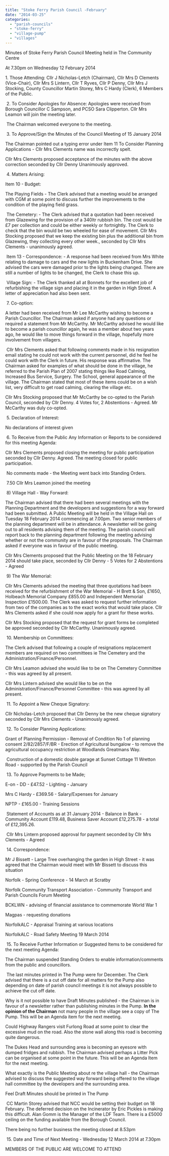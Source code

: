 ```yaml
---
title: "Stoke Ferry Parish Council -February"
date: "2014-03-25"
categories: 
  - "parish-councils"
  - "stoke-ferry"
  - "village-pump"
  - "villages"
---
```


Minutes of Stoke Ferry Parish Council Meeting held in The Community Centre

At 7.30pm on Wednesday 12 February 2014

1\. Those Attending: Cllr J Nicholas-Letch (Chairman), Cllr Mrs D Clements (Vice-Chair), Cllr Mrs S Lintern, Cllr T Ryves, Cllr P Denny, Cllr Mrs J Stocking, County Councillor Martin Storey, Mrs C Hardy (Clerk), 6 Members of the Public.

 2. To Consider Apologies for Absence: Apologies were received from Borough Councillor C Sampson, and PCSO Sara Clipperton. Cllr Mrs Leamon will join the meeting later.

 The Chairman welcomed everyone to the meeting.

 3. To Approve/Sign the Minutes of the Council Meeting of 15 January 2014

The Chairman pointed out a typing error under Item 11 To Consider Planning Applications - Cllr Mrs Clements name was incorrectly spelt.

Cllr Mrs Clements proposed acceptance of the minutes with the above correction seconded by Cllr Denny Unanimously approved.

 4. Matters Arising:

Item 10 - Budget:

The Playing Fields - The Clerk advised that a meeting would be arranged with CGM at some point to discuss further the improvements to the condition of the playing field grass.

 The Cemetery: - The Clerk advised that a quotation had been received from Glazewing for the provision of a 340ltr rubbish bin. The cost would be £7 per collection and could be either weekly or fortnightly. The Clerk to check that the bin would be two wheeled for ease of movement. Cllr Mrs Stocking proposed that we keep the existing bin plus the additional bin from Glazewing, they collecting every other week., seconded by Cllr Mrs Clements - unanimously agreed.

 Item 13 - Correspondence: - A response had been received from Mrs White relating to damage to cars and the new lights in Buckenham Drive. She advised the cars were damaged prior to the lights being changed. There are still a number of lights to be changed, the Clerk to chase this up.

 Village Sign: - The Clerk thanked all at Bonnets for the excellent job of refurbishing the village sign and placing it in the garden in High Street. A letter of appreciation had also been sent.

 7. Co-option:

A letter had been received from Mr Lee McCarthy wishing to become a Parish Councillor. The Chairman asked if anyone had any questions or required a statement from Mr McCarthy. Mr McCarthy advised he would like to become a parish councillor again, he was a member about two years ago, he would like to move things forward in the village, hopefully more involvement from villagers.

 Cllr Mrs Clements asked that following comments made in his resignation email stating he could not work with the current personnel, did he feel he could work with the Clerk in future. His response was affirmative. The Chairman asked for examples of what should be done in the village, he referred to the Parish Plan of 2007 stating things like Road Calming, Increased Bus Service, Surgery. The School, general appearance of the village. The Chairman stated that most of these items could be on a wish list, very difficult to get road calming, clearing the village etc.

Cllr Mrs Stocking proposed that Mr McCarthy be co-opted to the Parish Council, seconded by Cllr Denny. 4 Votes for, 2 Abstentions - Agreed. Mr McCarthy was duly co-opted.

 5. Declaration of Interest:

No declarations of interest given

 6. To Receive from the Public Any Information or Reports to be considered for this meeting Agenda:

Cllr Mrs Clements proposed closing the meeting for public participation seconded by Cllr Denny. Agreed. The meeting closed for public participation.

 No comments made - the Meeting went back into Standing Orders.

 7.50 Cllr Mrs Leamon joined the meeting

 8) Village Hall - Way Forward:

The Chairman advised that there had been several meetings with the Planning Department and the developers and suggestions for a way forward had been submitted. A Public Meeting will be held in the Village Hall on Tuesday 18 February 2014 commencing at 7.00pm. Two senior members of the planning department will be in attendance. A newsletter will be going out to all residents advising them of the meeting. The parish council will report back to the planning department following the meeting advising whether or not the community are in favour of the proposals. The Chairman asked if everyone was in favour of the public meeting.

Cllr Mrs Clements proposed that the Public Meeting on the 18 February 2014 should take place, seconded by Cllr Denny - 5 Votes for 2 Abstentions - Agreed

 9) The War Memorial:

Cllr Mrs Clements advised the meeting that three quotations had been received for the refurbishment of the War Memorial - H Brett & Son, £1650, Holbeach Memorial Company £855.00 and Independent Memorial Inspection £1500.00. The Clerk was asked to request further information from two of the companies as to the exact works that would take place. Cllr Mrs Clements asked if she could now apply for a grant for these works.

Cllr Mrs Stocking proposed that the request for grant forms be completed be approved seconded by Cllr McCarthy. Unanimously agreed.

 10. Membership on Committees:

The Clerk advised that following a couple of resignations replacement members are required on two committees ie The Cemetery and the Administration/Finance/Personnel.

Cllr Mrs Leamon advised she would like to be on The Cemetery Committee - this was agreed by all present.

Cllr Mrs Lintern advised she would like to be on the Administration/Finance/Personnel Committee - this was agreed by all present.

 11. To Appoint a New Cheque Signatory:

Cllr Nicholas-Letch proposed that Cllr Denny be the new cheque signatory seconded by Cllr Mrs Clements - Unanimously agreed.

 12. To Consider Planning Applications:

Grant of Planning Permission - Removal of Condition No 1 of planning consent 2/82/2857/F/BR - Erection of Agricultural bungalow - to remove the agricultural occupancy restriction at Woodlands Greatmans Way.

 Construction of a domestic double garage at Sunset Cottage 11 Wretton Road - supported by the Parish Council

 13. To Approve Payments to be Made;

E-on - DD - £47.52 - Lighting - January

Mrs C Hardy - £369.56 - Salary/Expenses for January

NPTP - £165.00 - Training Sessions

 Statement of Accounts as at 31 January 2014 - Balance in Bank - Community Account £119.48, Business Saver Account £12,275.78 - a total of £12,395.26.

 Cllr Mrs Lintern proposed approval for payment seconded by Cllr Mrs Clements - Agreed

 14. Correspondence:

Mr J Bissett - Large Tree overhanging the garden in High Street - it was agreed that the Chairman would meet with Mr Bissett to discuss this situation

Norfolk - Spring Conference - 14 March at Scratby

Norfolk Community Transport Association - Community Transport and Parish Councils Forum Meeting

BCKLWN - advising of financial assistance to commemorate World War 1

Magpas - requesting donations

NorfolkALC - Appraisal Training at various locations

NorfolkALC - Road Safety Meeting 19 March 2014

 15. To Receive Further Information or Suggested Items to be considered for the next meeting Agenda:

The Chairman suspended Standing Orders to enable information/comments from the public and councillors.

 The last minutes printed in The Pump were for December. The Clerk advised that there is a cut off date for all matters for the Pump also depending on date of parish council meetings it is not always possible to achieve the cut off date.

Why is it not possible to have Draft Minutes published - the Chairman is in favour of a newsletter rather than publishing minutes in the Pump. **In the opinion of the Chairman** not many people in the village see a copy of The Pump. This will be an Agenda item for the next meeting.

Could Highway Rangers visit Furlong Road at some point to clear the excessive mud on the road. Also the stone wall along this road is becoming quite dangerous.

The Dukes Head and surrounding area is becoming an eyesore with dumped fridges and rubbish. The Chairman advised perhaps a Litter Pick can be organised at some point in the future. This will be an Agenda Item for the next meeting.

What exactly is the Public Meeting about re the village hall - the Chairman advised to discuss the suggested way forward being offered to the village hall committee by the developers and the surrounding area.

Feel Draft Minutes should be printed in The Pump

 CC Martin Storey advised that NCC would be setting their budget on 18 February. The deferred decision on the Incinerator by Eric Pickles is making this difficult. Alan Gomm is the Manager of the LDF Team. There is a £5000 ceiling on the funding available from the Borough Council.

There being no further business the meeting closed at 8.53pm

 15. Date and Time of Next Meeting - Wednesday 12 March 2014 at 7.30pm

MEMBERS OF THE PUBLIC ARE WELCOME TO ATTEND
